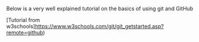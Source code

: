 Below is a very well explained tutorial on the basics of using git and GitHub

[Tutorial from w3schools]https://www.w3schools.com/git/git_getstarted.asp?remote=github)
